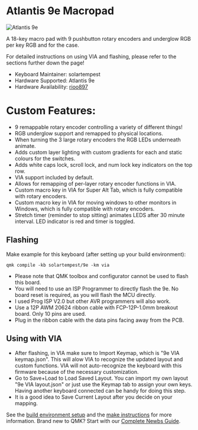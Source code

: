 # Atlantis 9e Macropad

![Atlantis 9e](https://i.imgur.com/hFuZyXU.jpg)

A 18-key macro pad with 9 pushbutton rotary encoders and underglow RGB per key RGB and for the case.

For detailed instructions on using VIA and flashing, please refer to the sections further down the page!

* Keyboard Maintainer: solartempest
* Hardware Supported: Atlantis 9e
* Hardware Availability: [rioo897](https://shop198276076.world.taobao.com/index.htm?spm=2013.1.w5002-23418336364.2.3f4d7d51DkVX3s)

# Custom Features:

-   9 remappable rotary encoder controlling a variety of different things!
-   RGB underglow support and remapped to physical locations.
-   When turning the 3 large rotary encoders the RGB LEDs underneath animate.
-   Adds custom layer lighting with custom gradients for each and static colours for the switches.
-   Adds white caps lock, scroll lock, and num lock key indicators on the top row.
-   VIA support included by default.
-   Allows for remapping of per-layer rotary encoder functions in VIA.
-   Custom macro key in VIA for Super Alt Tab, which is fully compatible with rotary encoders.
-   Custom macro key in VIA for moving windows to other monitors in Windows, which is fully compatible with rotary encoders.
-   Stretch timer (reminder to stop sitting) animates LEDS after 30 minute interval. LED indicator is red and timer is toggled.


## Flashing

Make example for this keyboard (after setting up your build environment):

    qmk compile -kb solartempest/9e -km via

-   Please note that QMK toolbox and configurator cannot be used to flash this board.
-   You will need to use an ISP Programmer to directly flash the 9e. No board reset is required, as you will flash the MCU directly.
-   I used Prog ISP V2.0 but other AVR programmers will also work.
-   Use a 12P AWM 20624 ribbon cable with FCP-12P-1.0mm breakout board. Only 10 pins are used.
-   Plug in the ribbon cable with the data pins facing away from the PCB.

## Using with VIA

-   After flashing, in VIA make sure to Import Keymap, which is "9e VIA keymap.json". This will alow VIA to recognize the updated layout and custom functions. VIA will not auto-recognize the keyboard with this firmware because of the necessary customization.
-   Go to Save+Load to Load Saved Layout. You can import my own layout "9e VIA layout.json" or just use the Keymap tab to assign your own keys. Having another keyboard connected can be handy for doing this step.
-   It is a good idea to Save Current Layout after you decide on your mapping.

See the [build environment setup](https://docs.qmk.fm/#/getting_started_build_tools) and the [make instructions](https://docs.qmk.fm/#/getting_started_make_guide) for more information. Brand new to QMK? Start with our [Complete Newbs Guide](https://docs.qmk.fm/#/newbs).
